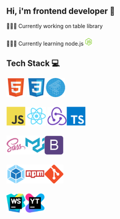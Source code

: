 ## Hi, i'm frontend developer 👋



🧑🏻‍💻 Currently working on table library
###
🙇🏻‍♂️ Currently learning node.js <img src="https://github.com/Wonder4Code/Wonder4Code/blob/main/images/nodejs.svg" width=20/>

## Tech Stack 💻
<img src="https://github.com/Wonder4Code/Wonder4Code/blob/main/images/html5.svg" width=50/> <img src="https://github.com/Wonder4Code/Wonder4Code/blob/main/images/css3.svg" width=50/><img src="https://github.com/Wonder4Code/Wonder4Code/blob/main/images/BAM.svg" width=50/>
###
<img src="https://github.com/Wonder4Code/Wonder4Code/blob/main/images/javascript.svg" width=50/> <img src="https://github.com/Wonder4Code/Wonder4Code/blob/main/images/react.svg" width=50/> <img src="https://github.com/Wonder4Code/Wonder4Code/blob/main/images/redux.svg" width=50/><img src="https://github.com/Wonder4Code/Wonder4Code/blob/main/images/typescript.svg" width=50/>
###
<img src="https://github.com/Wonder4Code/Wonder4Code/blob/main/images/sass.svg" width=50/><img src="https://github.com/Wonder4Code/Wonder4Code/blob/main/images/materialui.svg" width=50/><img src="https://github.com/Wonder4Code/Wonder4Code/blob/main/images/bootstrap.svg" width=50/>
###
<img src="https://github.com/Wonder4Code/Wonder4Code/blob/main/images/webpack.svg" width=50/><img src="https://github.com/Wonder4Code/Wonder4Code/blob/main/images/npm.svg" width=50/><img src="https://github.com/Wonder4Code/Wonder4Code/blob/main/images/git.svg" width=50/>
###
<img src="https://github.com/Wonder4Code/Wonder4Code/blob/main/images/webstorm.png" width=50/><img src="https://github.com/Wonder4Code/Wonder4Code/blob/main/images/youtrack.png" width=50/>

<!--
**Wonder4Code/Wonder4Code** is a ✨ _special_ ✨ repository because its `README.md` (this file) appears on your GitHub profile.

Here are some ideas to get you started:

- 🔭 I’m currently working on ...
- 🌱 I’m currently learning ...
- 👯 I’m looking to collaborate on ...
- 🤔 I’m looking for help with ...
- 💬 Ask me about ...
- 📫 How to reach me: ...
- 😄 Pronouns: ...
- ⚡ Fun fact: ...
-->
